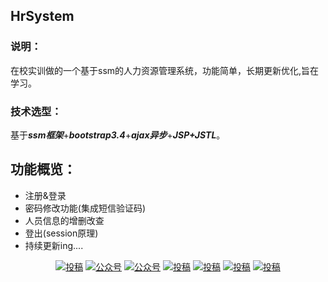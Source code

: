 ## HrSystem
### 说明：
在校实训做的一个基于ssm的人力资源管理系统，功能简单，长期更新优化,旨在学习。

### 技术选型：
基于***ssm框架***+***bootstrap3.4***+***ajax异步***+***JSP+JSTL***。

## 功能概览：
- 注册&登录
- 密码修改功能(集成短信验证码)
- 人员信息的增删改查
- 登出(session原理)
- 持续更新ing....


<p align="center">
    <a href="#投稿"><img src="https://img.shields.io/badge/在校-实训-blue.svg" alt="投稿"></a>
  <a href="#公众号"><img src="https://img.shields.io/badge/%E5%85%AC%E4%BC%97%E5%8F%B7-白码手记-lightgrey.svg" alt="公众号"></a>
  <a href="#公众号"><img src="https://img.shields.io/badge/语言-Java-important.svg" alt="公众号"></a>
  <a href="#投稿"><img src="https://img.shields.io/badge/support-持续优化-green.svg" alt="投稿"></a>
  <a href="#投稿"><img src="https://img.shields.io/badge/框架-SSM-orange.svg" alt="投稿"></a>
  <a href="#投稿"><img src="https://img.shields.io/badge/Ajax-异步-yellow.svg" alt="投稿"></a>
  <a href="#投稿"><img src="https://img.shields.io/badge/数据库-MySql-red.svg" alt="投稿"></a>
  
  
</p>
